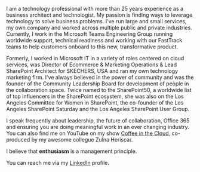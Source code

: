 I am a technology professional with more than 25 years experience as a business architect and technologist.  My passion is finding ways to leverage technology to solve business problems.  I've run large and small services, my own company and worked across multiple public and private industries.  Currently, I work in the Microsoft Teams Engineering Group running worldwide support, technical readiness and working with our FastTrack teams to help customers onboard to this new, transformative product.  

Formerly, I worked in Microsoft IT in a variety of roles centered on cloud services, was Director of Ecommerce & Marketing Operations & Lead SharePoint Architect for SKECHERS, USA and ran my own technology marketing firm.  I've always believed in the power of community and was the founder of the Community Leadership Board for development of people in the collaboration space.  Twice named to the SharePoint50, a worldwide list of top influencers in the SharePoint ecosystem, she was also on the Los Angeles Committee for Women in SharePoint, the co-founder of the Los Angeles SharePoint Saturday and the Los Angeles SharePoint User Group.  

I speak frequently about leadership, the future of collaboration, Office 365 and ensuring you are doing meaningful work in an ever changing industry.  You can also find me on YouTube on my show [Coffee in the Cloud](https://aka.ms/CoffeeintheCloudTV), co-produced by my awesome collegue Zulna Heriscar.   

I believe that **enthusiasm** is a management principle. 

You can reach me via my [LinkedIn](https://linkedin.com/in/karuanagatimu) profile.
